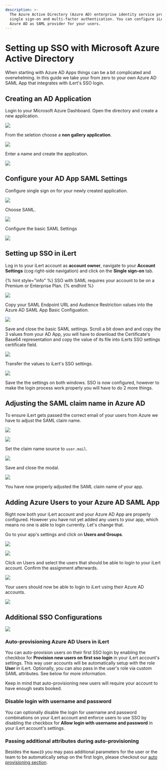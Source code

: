 ```yaml
---
description: >-
  The Azure Active Directory (Azure AD) enterprise identity service provides
  single sign-on and multi-factor authentication. You can configure iLert to use
  Azure AD as SAML provider for your users.
---
```


# Setting up SSO with Microsoft Azure Active Directory

When starting with Azure AD Apps things can be a bit complicated and overwhelming. In this guide we take your from zero to your own Azure AD SAML App that integrates with iLert's SSO login.

## Creating an AD Application

Login to your Microsoft Azure Dashboard. Open the directory and create a new application.

![](../../.gitbook/assets/meet\_google\_com\_is\_sharing\_your\_screen\_\_and\_Add\_your\_own\_application\_-\_Microsoft\_Azure.png)

From the seletion choose a **non gallery application**.

![](../../.gitbook/assets/Add\_your\_own\_application\_-\_Microsoft\_Azure.png)

Enter a name and create the application.

![](<../../.gitbook/assets/Add\_your\_own\_application\_-\_Microsoft\_Azure (1).png>)

## Configure your AD App SAML Settings

Configure single sign on for your newly created application.

![](../../.gitbook/assets/iLert\_SSO\_\_\_Overview\_-\_Microsoft\_Azure.png)

Choose SAML.

![](../../.gitbook/assets/iLert\_SSO\_\_\_Single\_sign-on\_-\_Microsoft\_Azure.png)

Configure the basic SAML Settings

![](<../../.gitbook/assets/iLert\_SSO\_\_\_Single\_sign-on\_-\_Microsoft\_Azure (1).png>)

## Setting up SSO in iLert

Log in to your iLert account as **account owner**, navigate to your **Account Settings** (cog right-side navigation) and click on the **Single sign-on** tab.

{% hint style="info" %}
SSO with SAML requires your account to be on a Premium or Enterprise Plan.
{% endhint %}

![](../../.gitbook/assets/iLert.png)

Copy your SAML Endpoint URL and Audience Restriction values into the Azure AD SAML App Basic Configuation.

![](../../.gitbook/assets/Basic\_SAML\_Configuration\_-\_Microsoft\_Azure.png)

Save and close the basic SAML settings. Scroll a bit down and and copy the 3 values from your AD App, you will have to download the Certificate's Base64 representation and copy the value of its file into iLerts SSO settings certificate field.

![](<../../.gitbook/assets/iLert\_SSO\_\_\_Single\_sign-on\_-\_Microsoft\_Azure (2).png>)

Transfer the values to iLert's SSO settings.

![](<../../.gitbook/assets/iLert (1).png>)

Save the the settings on both windows. SSO is now configured, however to make the login process work properly you will have to do 2 more things.

## Adjusting the SAML claim name in Azure AD

To ensure iLert gets passed the correct email of your users from Azure we have to adjust the SAML claim name.

![](<../../.gitbook/assets/iLert\_SSO\_\_\_Single\_sign-on\_-\_Microsoft\_Azure copy.png>)

![](../../.gitbook/assets/User\_Attributes\_\_\_Claims\_-\_Microsoft\_Azure.png)

Set the claim name source to `user.mail`.

![](../../.gitbook/assets/Manage\_claim\_-\_Microsoft\_Azure.png)

Save and close the modal.

![](<../../.gitbook/assets/iLert\_SSO\_\_\_Single\_sign-on\_-\_Microsoft\_Azure (1) copy.png>)

You have now properly adjusted the SAML claim name of your app.

## Adding Azure Users to your Azure AD SAML App

Right now both your iLert account and your Azure AD App are properly configured. However you have not yet added any users to your app, which means no one is able to login currently. Let's change that.

Go to your app's settings and click on **Users and Groups**.

![](../../.gitbook/assets/iLert\_SSO\_\_\_Users\_and\_groups\_-\_Microsoft\_Azure.png)

![](../../.gitbook/assets/Users\_-\_Microsoft\_Azure.png)

Click on Users and select the users that should be able to login to your iLert account. Confirm the assignment afterwards.

![](../../.gitbook/assets/Add\_Assignment\_-\_Microsoft\_Azure.png)

Your users should now be able to login to iLert using their Azure AD accounts.

![](<../../.gitbook/assets/Screenshot 2020-06-17 at 13.55.33.png>)

## Additional SSO Configurations

![](<../../.gitbook/assets/Screenshot 2020-06-17 at 13.58.03.png>)

### Auto-provisioning Azure AD Users in iLert

You can auto-provision users on their first SSO login by enabling the checkbox for **Provision new users on first sso login** in your iLert account's settings. This way user accounts will be automatically setup with the role **User** in iLert. Optionally, you can also pass in the user's role via custom SAML attributes. See  below for more information.

Keep in mind that auto-provisioning new users will require your account to have enough seats booked.

### Disable login with username and password

You can optionally disable the login for username and password combinations on your iLert account and enforce users to use SSO by disabling the checkbox for **Allow login with username and password** in your iLert account's settings.

### Passing additional attributes during auto-provisioning

Besides the `NameID` you may pass additional parameters for the user or the team to be automatically setup on the first login, please checkout our [auto provisioning section](auto-provisioning-users-and-teams.md).

